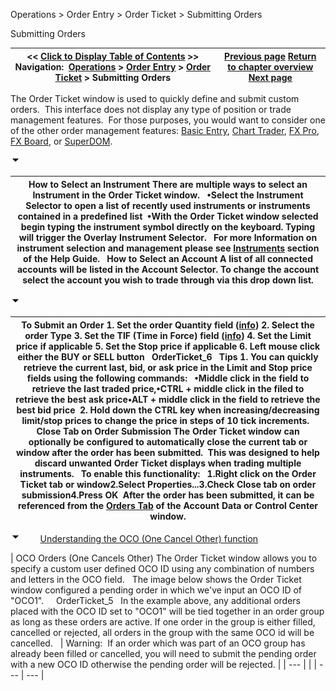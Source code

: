 ﻿


Operations \> Order Entry \> Order Ticket \> Submitting Orders






















Submitting Orders







| \<\< [Click to Display Table of Contents](submitting_orders_order_ticket.md) \>\> **Navigation:**     [Operations](operations.md) \> [Order Entry](order_entry.md) \> [Order Ticket](order_ticket.md) \> Submitting Orders | [Previous page](display_overview_order_ticket.md) [Return to chapter overview](order_ticket.md) [Next page](properties_order_ticket.md) |
| --- | --- |














The Order Ticket window is used to quickly define and submit custom orders.  This interface does not display any type of position or trade management features.  For those purposes, you would want to consider one of the other order management features: [Basic Entry](basic_entry.md), [Chart Trader](chart_trader.md), [FX Pro](fx_pro.md), [FX Board](fx_board.md), or [SuperDOM](superdom.md).


![tog_minus](tog_minus.gif)




| How to Select an Instrument There are multiple ways to select an Instrument in the Order Ticket window.   •Select the Instrument Selector to open a list of recently used instruments or instruments contained in a predefined list  •With the Order Ticket window selected begin typing the instrument symbol directly on the keyboard. Typing will trigger the Overlay Instrument Selector.   For more Information on instrument selection and management please see [Instruments](instruments.md) section of the Help Guide.   How to Select an Account A list of all connected accounts will be listed in the Account Selector. To change the account select the account you wish to trade through via this drop down list. |
| --- |



![tog_minus](tog_minus.gif)




| To Submit an Order 1\. Set the order Quantity field ([info](quantity_selector.md)) 2\. Select the order Type 3\. Set the TIF (Time in Force) field ([info](tif_selector.md)) 4\. Set the Limit price if applicable 5\. Set the Stop price if applicable 6\. Left mouse click either the BUY or SELL button   OrderTicket_6   Tips 1\. You can quickly retrieve the current last, bid, or ask price in the Limit and Stop price fields using the following commands:   •Middle click in the field to retrieve the last traded price,•CTRL \+ middle click in the filed to retrieve the best ask price•ALT \+ middle click in the field to retrieve the best bid price  2\. Hold down the CTRL key when increasing/decreasing limit/stop prices to change the price in steps of 10 tick increments.   Close Tab on Order Submission The Order Ticket window can optionally be configured to automatically close the current tab or window after the order has been submitted.  This was designed to help discard unwanted Order Ticket displays when trading multiple instruments.   To enable this functionality:   1\.Right click on the Order Ticket tab or window2\.Select Properties...3\.Check Close tab on order submission4\.Press OK  After the order has been submitted, it can be referenced from the [Orders Tab](orders_tab.md) of the Account Data or Control Center window. |
| --- |



![tog_minus](tog_minus.gif)        [Understanding the OCO (One Cancel Other) function](javascript:HMToggle('toggle','UnderstandingTheOcooneCancelOtherFunction','UnderstandingTheOcooneCancelOtherFunction_ICON'))




| OCO Orders (One Cancels Other) The Order Ticket window allows you to specify a custom user defined OCO ID using any combination of numbers and letters in the OCO field.   The image below shows the Order Ticket window configured a pending order in which we've input an OCO ID of "OCO1".     OrderTicket_5   In the example above, any additional orders placed with the OCO ID set to "OCO1" will be tied together in an order group as long as these orders are active. If one order in the group is either filled, cancelled or rejected, all orders in the group with the same OCO id will be cancelled.     | Warning:  If an order which was part of an OCO group has already been filled or cancelled, you will need to submit the pending order with a new OCO ID otherwise the pending order will be rejected. | | --- | |
| --- | --- |











